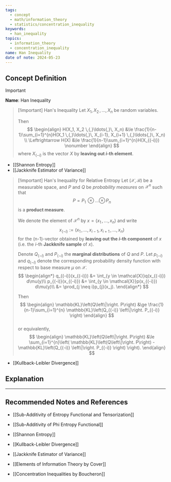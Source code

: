 ```yaml
---
tags:
  - concept
  - math/information_theory
  - statistics/concentration_inequality
keywords:
  - han_inequality
topics:
  - information_theory
  - concentration_inequality
name: Han Inequality
date of note: 2024-05-23
---
```


## Concept Definition

>[!important]
>**Name**: Han Inequality

>[!important] Han's Inequality
>Let $X_1, X_2 \,{,}\ldots{,}\, X_n$ be random variables. 
>
>Then
>$$
> \begin{align}
> H(X_1, X_2 \,{,}\ldots{,}\, X_n) &\le \frac{1}{n-1}\sum_{i=1}^{n}H(X_1 \,{,}\ldots{,}\, X_{i-1}, X_{i+1} \,{,}\ldots{,}\, X_n)  \\
> \Leftrightarrow H(X) &\le \frac{1}{n-1}\sum_{i=1}^{n}H(X_{(-i)}) \nonumber
> \end{align}
>$$
>where $X_{(-i)}$ is the vector $X$ by **leaving out $i$-th element**.

- [[Shannon Entropy]]
- [[Jackknife Estimator of Variance]]


>[!important] Han's Inequality for Relative Entropy
>Let $(\mathcal{X}, \mathscr{B})$ be a measurable space, and $P$ and $Q$ be *probability measures* on $\mathcal{X}^{n}$ such that $$P = P_1 \,{\otimes}\ldots{\otimes}\, P_n$$ is a **product measure**. 
>
>We denote the element of $\mathcal{X}^{n}$ by $x = (x_1 \,{,}\ldots{,}\, x_n)$ and write $$x_{(-i)} := (x_1 \,{,}\ldots{,}\, x_{i-1}, x_{i+1} \,{,}\ldots{,}\, x_n)$$ for the (n-1)-vector obtained by **leaving out the $i$-th component** of $x$ (i.e. the $i$-th **Jackknife sample** of $x$). 
>
>Denote $Q_{(-i)}$ and $P_{(-i)}$ the **marginal distributions** of $Q$ and $P$. Let $p_{(-i)}$ and $q_{(-i)}$ denote the corresponding probability density function with respect to base measure $\mu$ on $\mathcal{X}$.
>$$
> \begin{align*}
> q_{(-i)}(x_{(-i)}) &= \int_{y \in \mathcal{X}}q(x_{(-i)}) d\mu(y)\\
> p_{(-i)}(x_{(-i)}) &= \int_{y \in \mathcal{X}}p(x_{(-i)}) d\mu(y)\\
> &= \prod_{j \neq i}p_{j}(x_j).
> \end{align*}
>$$  
>
>Then
>$$ 
> \begin{align}
> \mathbb{KL}\left(Q\left\|\right. P\right) &\ge \frac{1}{n-1}\sum_{i=1}^{n} \mathbb{KL}\left(Q_{(-i)} \left\|\right. P_{(-i)} \right)  
> \end{align}
>$$  
>or equivalently,
>$$ 
> \begin{align}
> \mathbb{KL}\left(Q\left\|\right. P\right) &\le \sum_{i=1}^{n}\left( \mathbb{KL}\left(Q\left\|\right. P\right)  - \mathbb{KL}\left(Q_{(-i)} \left\|\right. P_{(-i)} \right) \right).  
> \end{align}
>$$ 

- [[Kullback-Leibler Divergence]]


## Explanation





-----------
##  Recommended Notes and References

- [[Sub-Additivity of Entropy Functional and Tensorization]]
- [[Sub-Additivity of Phi Entropy Functional]]


- [[Shannon Entropy]]
- [[Kullback-Leibler Divergence]]

- [[Jackknife Estimator of Variance]]

- [[Elements of Information Theory by Cover]]
- [[Concentration Inequalities by Boucheron]]